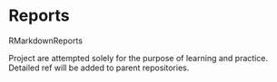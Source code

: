 # Reports
RMarkdownReports

Project are attempted solely for the purpose of learning and practice. Detailed ref will be added to parent repositories.
